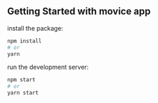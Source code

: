 ## Getting Started with movice app

install the package:

```bash
npm install
# or
yarn
```

run the development server:

```bash
npm start
# or
yarn start
```
